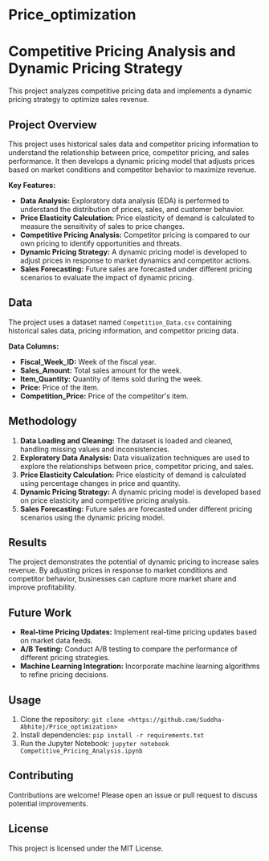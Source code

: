 # Price_optimization
# Competitive Pricing Analysis and Dynamic Pricing Strategy

This project analyzes competitive pricing data and implements a dynamic pricing strategy to optimize sales revenue. 

## Project Overview

This project uses historical sales data and competitor pricing information to understand the relationship between price, competitor pricing, and sales performance. It then develops a dynamic pricing model that adjusts prices based on market conditions and competitor behavior to maximize revenue.

**Key Features:**

* **Data Analysis:** Exploratory data analysis (EDA) is performed to understand the distribution of prices, sales, and customer behavior.
* **Price Elasticity Calculation:** Price elasticity of demand is calculated to measure the sensitivity of sales to price changes.
* **Competitive Pricing Analysis:** Competitor pricing is compared to our own pricing to identify opportunities and threats.
* **Dynamic Pricing Strategy:** A dynamic pricing model is developed to adjust prices in response to market dynamics and competitor actions.
* **Sales Forecasting:** Future sales are forecasted under different pricing scenarios to evaluate the impact of dynamic pricing.

## Data

The project uses a dataset named `Competition_Data.csv` containing historical sales data, pricing information, and competitor pricing data.

**Data Columns:**

* **Fiscal_Week_ID:** Week of the fiscal year.
* **Sales_Amount:** Total sales amount for the week.
* **Item_Quantity:** Quantity of items sold during the week.
* **Price:** Price of the item.
* **Competition_Price:** Price of the competitor's item.

## Methodology

1. **Data Loading and Cleaning:** The dataset is loaded and cleaned, handling missing values and inconsistencies.
2. **Exploratory Data Analysis:** Data visualization techniques are used to explore the relationships between price, competitor pricing, and sales.
3. **Price Elasticity Calculation:** Price elasticity of demand is calculated using percentage changes in price and quantity.
4. **Dynamic Pricing Strategy:** A dynamic pricing model is developed based on price elasticity and competitive pricing analysis.
5. **Sales Forecasting:** Future sales are forecasted under different pricing scenarios using the dynamic pricing model.

## Results

The project demonstrates the potential of dynamic pricing to increase sales revenue. By adjusting prices in response to market conditions and competitor behavior, businesses can capture more market share and improve profitability.

## Future Work

* **Real-time Pricing Updates:** Implement real-time pricing updates based on market data feeds.
* **A/B Testing:** Conduct A/B testing to compare the performance of different pricing strategies.
* **Machine Learning Integration:** Incorporate machine learning algorithms to refine pricing decisions.

## Usage

1. Clone the repository: `git clone <https://github.com/Suddha-Abhitej/Price_optimization>`
2. Install dependencies: `pip install -r requirements.txt`
3. Run the Jupyter Notebook: `jupyter notebook Competitive_Pricing_Analysis.ipynb`

## Contributing

Contributions are welcome! Please open an issue or pull request to discuss potential improvements.

## License

This project is licensed under the MIT License.

